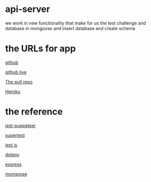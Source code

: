 # api-server

we work in new functionality that make for us the test challenge and database in mongoose and insert database and create schema

# the URLs for app

[github](https://github.com/naeemmusamh/api-server)

[github live](https://naeemmusamh.github.io/api-server/)

[The pull repo](https://github.com/naeemmusamh/api-server/pull/3)

[Heroku]()


# the reference

[jest-puppeteer](https://www.npmjs.com/package/jest-puppeteer)

[supertest](https://www.npmjs.com/package/supertest)

[jest js](https://jestjs.io/)

[dotenv](https://www.npmjs.com/package/dotenv)

[express](https://www.npmjs.com/package/express)

[mongoose](https://www.npmjs.com/package/mongoose)